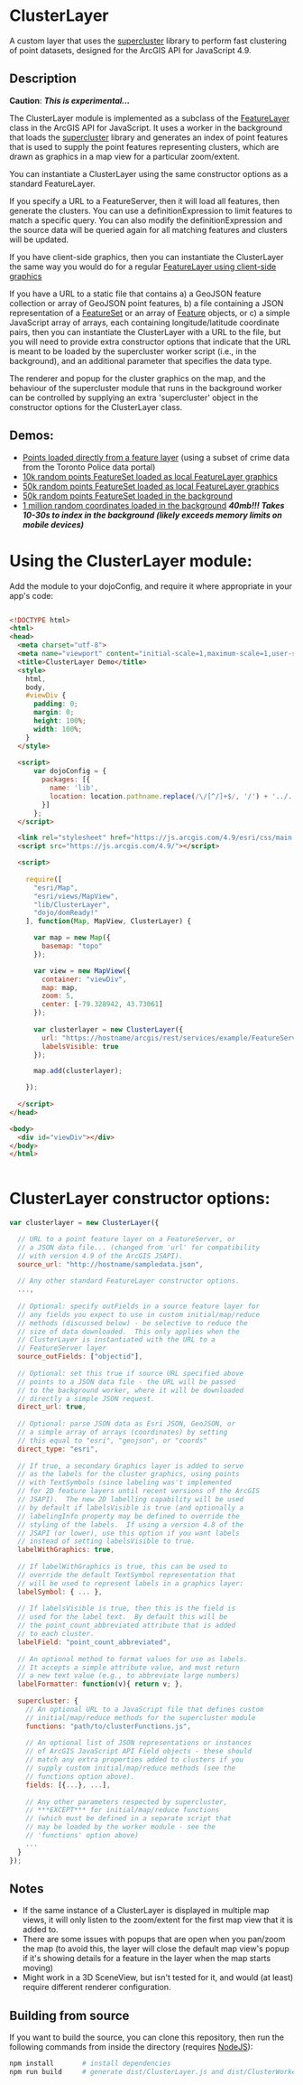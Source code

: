 # ClusterLayer

A custom layer that uses the [supercluster](https://github.com/mapbox/supercluster) library to perform
fast clustering of point datasets, designed for the ArcGIS API for JavaScript 4.9.

## Description

**Caution**: ***This is experimental...***

The ClusterLayer module is implemented as a subclass of the [FeatureLayer](https://developers.arcgis.com/javascript/latest/api-reference/esri-layers-FeatureLayer.html) class in the ArcGIS API for JavaScript.  It uses a worker in the background that loads the [supercluster](https://github.com/mapbox/supercluster) library and generates an index of point features that is used to supply the point features representing clusters, which are drawn as graphics in a map view for a particular zoom/extent.

You can instantiate a ClusterLayer using the same constructor options as a standard FeatureLayer.

If you specify a URL to a FeatureServer, then it will load all features, then generate the clusters.  You can use a definitionExpression to limit features to match a specific query.  You can also modify the definitionExpression and
the source data will be queried again for all matching features and clusters will be updated.

If you have client-side graphics, then you can instantiate the ClusterLayer the same way you would do for a regular [FeatureLayer using client-side graphics](https://developers.arcgis.com/javascript/latest/sample-code/layers-featurelayer-collection/index.html)

If you have a URL to a static file that contains a) a GeoJSON feature collection or array of GeoJSON point features, b) a file containing a JSON representation of a [FeatureSet](https://developers.arcgis.com/documentation/common-data-types/featureset-object.htm) or an array of [Feature](https://developers.arcgis.com/documentation/common-data-types/feature-object.htm) objects, or c) a simple JavaScript array of arrays, each containing longitude/latitude coordinate pairs, then you can instantiate the ClusterLayer with a URL to the file, but you will need to provide extra constructor options that indicate that the URL is meant to be loaded by the supercluster worker script (i.e., in the background), and an additional parameter that specifies the data type.

The renderer and popup for the cluster graphics on the map, and the behaviour of the supercluster module that runs in the background worker can be controlled by supplying an extra 'supercluster' object in the constructor options for the ClusterLayer class.

## Demos:

- [Points loaded directly from a feature layer](https://esricanada-ce.github.io/clusterlayer/demo/featurelayer.html) (using a subset of crime data from the Toronto Police data portal)
- [10k random points FeatureSet loaded as local FeatureLayer graphics](https://esricanada-ce.github.io/clusterlayer/demo/featureset10k.html)
- [50k random points FeatureSet loaded as local FeatureLayer graphics](https://esricanada-ce.github.io/clusterlayer/demo/featureset50k.html)
- [50k random points FeatureSet loaded in the background](https://esricanada-ce.github.io/clusterlayer/demo/featureset50kdirect.html)
- [1 million random coordinates loaded in the background](https://esricanada-ce.github.io/clusterlayer/demo/coords1mil.html) ***40mb!!! Takes 10-30s to index in the background (likely exceeds memory limits on mobile devices)***

# Using the ClusterLayer module:

Add the module to your dojoConfig, and require it where appropriate in your app's code:

```html

<!DOCTYPE html>
<html>
<head>
  <meta charset="utf-8">
  <meta name="viewport" content="initial-scale=1,maximum-scale=1,user-scalable=no">
  <title>ClusterLayer Demo</title>
  <style>
    html,
    body,
    #viewDiv {
      padding: 0;
      margin: 0;
      height: 100%;
      width: 100%;
    }
  </style>
  
  <script>
      var dojoConfig = {
        packages: [{
          name: 'lib',
          location: location.pathname.replace(/\/[^/]+$/, '/') + '../../src'
        }]
      };
  </script>

  <link rel="stylesheet" href="https://js.arcgis.com/4.9/esri/css/main.css">
  <script src="https://js.arcgis.com/4.9/"></script>

  <script>
  
    require([
      "esri/Map",
      "esri/views/MapView",
      "lib/ClusterLayer",
      "dojo/domReady!"
    ], function(Map, MapView, ClusterLayer) {

      var map = new Map({
        basemap: "topo"
      });

      var view = new MapView({
        container: "viewDiv",
        map: map,
        zoom: 5,
        center: [-79.328942, 43.73061]
      });
      
      var clusterlayer = new ClusterLayer({
        url: "https://hostname/arcgis/rest/services/example/FeatureServer/0",
        labelsVisible: true
      });

      map.add(clusterlayer);

    });
    
  </script>
</head>

<body>
  <div id="viewDiv"></div>
</body>
</html>
    
```

# ClusterLayer constructor options:

```js
var clusterlayer = new ClusterLayer({

  // URL to a point feature layer on a FeatureServer, or 
  // a JSON data file... (changed from 'url' for compatibility
  // with version 4.9 of the ArcGIS JSAPI).
  source_url: "http://hostname/sampledata.json",
  
  // Any other standard FeatureLayer constructor options.
  ...,
  
  // Optional: specify outFields in a source feature layer for 
  // any fields you expect to use in custom initial/map/reduce 
  // methods (discussed below) - be selective to reduce the 
  // size of data downloaded.  This only applies when the 
  // ClusterLayer is instantiated with the URL to a 
  // FeatureServer layer
  source_outFields: ["objectid"],
  
  // Optional: set this true if source URL specified above
  // points to a JSON data file - the URL will be passed 
  // to the background worker, where it will be downloaded
  // directly a simple JSON request.
  direct_url: true, 
  
  // Optional: parse JSON data as Esri JSON, GeoJSON, or 
  // a simple array of arrays (coordinates) by setting 
  // this equal to "esri", "geojson", or "coords"
  direct_type: "esri",
  
  // If true, a secondary Graphics layer is added to serve 
  // as the labels for the cluster graphics, using points 
  // with TextSymbols (since labeling was't implemented 
  // for 2D feature layers until recent versions of the ArcGIS
  // JSAPI).  The new 2D labelling capability will be used
  // by default if labelsVisible is true (and optionally a
  // labelingInfo property may be defined to override the
  // styling of the labels.  If using a version 4.8 of the
  // JSAPI (or lower), use this option if you want labels
  // instead of setting labelsVisible to true.
  labelWithGraphics: true,
  
  // If labelWithGraphics is true, this can be used to
  // override the default TextSymbol representation that 
  // will be used to represent labels in a graphics layer:
  labelSymbol: { ... },
  
  // If labelsVisible is true, then this is the field is
  // used for the label text.  By default this will be
  // the point_count_abbreviated attribute that is added
  // to each cluster.
  labelField: "point_count_abbreviated",
  
  // An optional method to format values for use as labels.
  // It accepts a simple attribute value, and must return
  // a new text value (e.g., to abbreviate large numbers)
  labelFormatter: function(v){ return v; },
  
  supercluster: {
    // An optional URL to a JavaScript file that defines custom 
    // initial/map/reduce methods for the supercluster module
    functions: "path/to/clusterFunctions.js",
    
    // An optional list of JSON representations or instances 
    // of ArcGIS JavaScript API Field objects - these should 
    // match any extra properties added to clusters if you 
    // supply custom initial/map/reduce methods (see the 
    // functions option above).
    fields: [{...}, ...],
    
    // Any other parameters respected by supercluster, 
    // ***EXCEPT*** for initial/map/reduce functions 
    // (which must be defined in a separate script that 
    // may be loaded by the worker module - see the 
    // 'functions' option above)
    ...
  }
});
```

## Notes

- If the same instance of a ClusterLayer is displayed in multiple map views, it will only listen to the zoom/extent for the first map view that it is added to.
- There are some issues with popups that are open when you pan/zoom the map (to avoid this, the layer will close the default map view's popup if it's showing details for a feature in the layer when the map starts moving)
- Might work in a 3D SceneView, but isn't tested for it, and would (at least) require different renderer configuration.

## Building from source

If you want to build the source, you can clone this repository, then run the following commands from inside the directory (requires [NodeJS](https://nodejs.org/en/)):

```sh
npm install       # install dependencies
npm run build     # generate dist/ClusterLayer.js and dist/ClusterWorker.js
```
